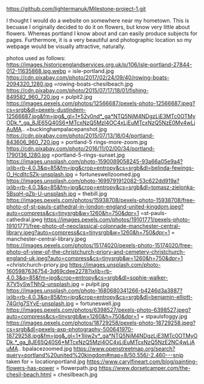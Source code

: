 https://github.com/lightermanuk/Milestone-project-1.git

I thought I would do a website on somewhere near my hometown.  This is becuase I originally decided to do it on flowers, but know very little about flowers.  Whereas portland I know about and can easily produce subjects for pages.  Furthermore, it is a very beautiful and photographic location so my webpage would be visually attractive, naturally.

photos used as follows:
https://images.historicenglandservices.org.uk/p/106/isle-portland-27844-012-11635868.jpg.webp = isle-portland.jpg
https://cdn.pixabay.com/photo/2017/02/24/09/40/rowing-boats-2094320_1280.jpg =rowing-boats-chesilbeach.jpg
https://cdn.pixabay.com/photo/2015/07/17/18/01/fishing-849582_960_720.jpg = pulpit2.jpg
https://images.pexels.com/photos/12566687/pexels-photo-12566687.jpeg?cs=srgb&dl=pexels-dustindem-12566687.jpg&fm=jpg&_gl=1*52v0nd*_ga*NTQ5NjM4NDgzLjE3MTc0OTMyODk.*_ga_8JE65Q40S6*MTcxNzQ5MzI4OC4xLjEuMTcxNzQ5NzE0My4wLjAuMA.. =buckinghampalacepanshot.jpg
https://cdn.pixabay.com/photo/2015/07/13/18/04/portland-843606_960_720.jpg = portland-5 rings-more-zoom.jpg
https://cdn.pixabay.com/photo/2016/11/02/00/34/portland-1790136_1280.jpg =portland-5-rings-sunset.jpg
https://images.unsplash.com/photo-1590089058245-93a66a05e9a4?ixlib=rb-4.0.3&q=85&fm=jpg&crop=entropy&cs=srgb&dl=belinda-fewings-O_HcdItcSZk-unsplash.jpg = fortuneswellzoomed.jpg
https://images.unsplash.com/photo-1699791912082-53c622dd919a?ixlib=rb-4.0.3&q=85&fm=jpg&crop=entropy&cs=srgb&dl=tomasz-zielonka-5BsqH-qZb-U-unsplash.jpg = thebill.jpg
https://images.pexels.com/photos/15938708/pexels-photo-15938708/free-photo-of-st-pauls-cathedral-in-london-england-united-kingdom.jpeg?auto=compress&cs=tinysrgb&w=1260&h=750&dpr=1 =st-pauls-cathedral.jpeg
https://images.pexels.com/photos/19101771/pexels-photo-19101771/free-photo-of-neoclassical-colonnade-manchester-central-library.jpeg?auto=compress&cs=tinysrgb&w=1260&h=750&dpr=1 = manchester-central-library.jpeg
https://images.pexels.com/photos/15174020/pexels-photo-15174020/free-photo-of-view-of-the-christchurch-priory-and-cemetery-christchurch-england-uk.jpeg?auto=compress&cs=tinysrgb&w=1260&h=750&dpr=1 =christchurch-priory.jpg
https://images.unsplash.com/photo-1605987636754-3d69cdee2278?ixlib=rb-4.0.3&q=85&fm=jpg&crop=entropy&cs=srgb&dl=sophie-walker-X7V5ySwTNhQ-unsplash.jpg = pulpit.jpg
https://images.unsplash.com/photo-1680680341266-b4246d3a3887?ixlib=rb-4.0.3&q=85&fm=jpg&crop=entropy&cs=srgb&dl=benjamin-elliott-74Grlg7SYvE-unsplash.jpg = fortuneswell.jpg
https://images.pexels.com/photos/6398527/pexels-photo-6398527.jpeg?auto=compress&cs=tinysrgb&w=1260&h=750&dpr=1 = stpaulsfoggy.jpg
https://images.pexels.com/photos/18729258/pexels-photo-18729258.jpeg?cs=srgb&dl=pexels-axp-photography-500641970-18729258.jpg&fm=jpg&_gl=1*1lijw2y*_ga*NTQ5NjM4NDgzLjE3MTc0OTMyODk.*_ga_8JE65Q40S6*MTcxNzQ5MzI4OC4xLjEuMTcxNzQ5NzE2NC4wLjAuMA.. bpalacezoomed.jpg
https://www.openstreetmap.org/search?query=portland%20united%20kingdom#map=8/50.556/-2.460---snip taken for = locationportland.jpg
https://www.carylfineart.com/blog/painting-flowers-has-power = flowerpath.jpg
https://www.dorsetcamper.com/the-chesil-beach.html = chesilbeach.jpg


